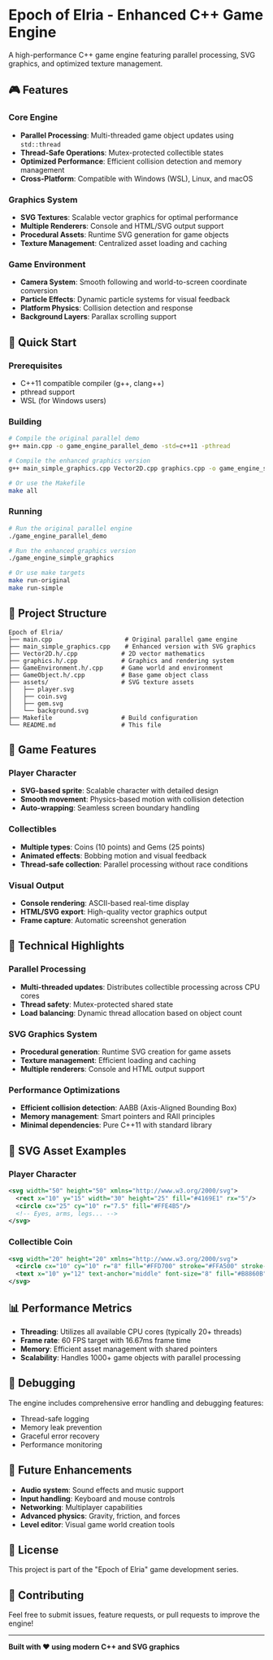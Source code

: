 # Epoch of Elria - Enhanced C++ Game Engine

A high-performance C++ game engine featuring parallel processing, SVG graphics, and optimized texture management.

## 🎮 Features

### Core Engine
- **Parallel Processing**: Multi-threaded game object updates using `std::thread`
- **Thread-Safe Operations**: Mutex-protected collectible states
- **Optimized Performance**: Efficient collision detection and memory management
- **Cross-Platform**: Compatible with Windows (WSL), Linux, and macOS

### Graphics System
- **SVG Textures**: Scalable vector graphics for optimal performance
- **Multiple Renderers**: Console and HTML/SVG output support
- **Procedural Assets**: Runtime SVG generation for game objects
- **Texture Management**: Centralized asset loading and caching

### Game Environment
- **Camera System**: Smooth following and world-to-screen coordinate conversion
- **Particle Effects**: Dynamic particle systems for visual feedback
- **Platform Physics**: Collision detection and response
- **Background Layers**: Parallax scrolling support

## 🚀 Quick Start

### Prerequisites
- C++11 compatible compiler (g++, clang++)
- pthread support
- WSL (for Windows users)

### Building

```bash
# Compile the original parallel demo
g++ main.cpp -o game_engine_parallel_demo -std=c++11 -pthread

# Compile the enhanced graphics version
g++ main_simple_graphics.cpp Vector2D.cpp graphics.cpp -o game_engine_simple_graphics -std=c++11 -pthread

# Or use the Makefile
make all
```

### Running

```bash
# Run the original parallel engine
./game_engine_parallel_demo

# Run the enhanced graphics version
./game_engine_simple_graphics

# Or use make targets
make run-original
make run-simple
```

## 📁 Project Structure

```
Epoch of Elria/
├── main.cpp                    # Original parallel game engine
├── main_simple_graphics.cpp    # Enhanced version with SVG graphics
├── Vector2D.h/.cpp            # 2D vector mathematics
├── graphics.h/.cpp            # Graphics and rendering system
├── GameEnvironment.h/.cpp     # Game world and environment
├── GameObject.h/.cpp          # Base game object class
├── assets/                    # SVG texture assets
│   ├── player.svg
│   ├── coin.svg
│   ├── gem.svg
│   └── background.svg
├── Makefile                   # Build configuration
└── README.md                  # This file
```

## 🎯 Game Features

### Player Character
- **SVG-based sprite**: Scalable character with detailed design
- **Smooth movement**: Physics-based motion with collision detection
- **Auto-wrapping**: Seamless screen boundary handling

### Collectibles
- **Multiple types**: Coins (10 points) and Gems (25 points)
- **Animated effects**: Bobbing motion and visual feedback
- **Thread-safe collection**: Parallel processing without race conditions

### Visual Output
- **Console rendering**: ASCII-based real-time display
- **HTML/SVG export**: High-quality vector graphics output
- **Frame capture**: Automatic screenshot generation

## 🔧 Technical Highlights

### Parallel Processing
- **Multi-threaded updates**: Distributes collectible processing across CPU cores
- **Thread safety**: Mutex-protected shared state
- **Load balancing**: Dynamic thread allocation based on object count

### SVG Graphics System
- **Procedural generation**: Runtime SVG creation for game assets
- **Texture management**: Efficient loading and caching
- **Multiple renderers**: Console and HTML output support

### Performance Optimizations
- **Efficient collision detection**: AABB (Axis-Aligned Bounding Box)
- **Memory management**: Smart pointers and RAII principles
- **Minimal dependencies**: Pure C++11 with standard library

## 🎨 SVG Asset Examples

### Player Character
```svg
<svg width="50" height="50" xmlns="http://www.w3.org/2000/svg">
  <rect x="10" y="15" width="30" height="25" fill="#4169E1" rx="5"/>
  <circle cx="25" cy="10" r="7.5" fill="#FFE4B5"/>
  <!-- Eyes, arms, legs... -->
</svg>
```

### Collectible Coin
```svg
<svg width="20" height="20" xmlns="http://www.w3.org/2000/svg">
  <circle cx="10" cy="10" r="8" fill="#FFD700" stroke="#FFA500" stroke-width="2"/>
  <text x="10" y="12" text-anchor="middle" font-size="8" fill="#B8860B">$</text>
</svg>
```

## 📊 Performance Metrics

- **Threading**: Utilizes all available CPU cores (typically 20+ threads)
- **Frame rate**: 60 FPS target with 16.67ms frame time
- **Memory**: Efficient asset management with shared pointers
- **Scalability**: Handles 1000+ game objects with parallel processing

## 🐛 Debugging

The engine includes comprehensive error handling and debugging features:
- Thread-safe logging
- Memory leak prevention
- Graceful error recovery
- Performance monitoring

## 🔮 Future Enhancements

- **Audio system**: Sound effects and music support
- **Input handling**: Keyboard and mouse controls
- **Networking**: Multiplayer capabilities
- **Advanced physics**: Gravity, friction, and forces
- **Level editor**: Visual game world creation tools

## 📝 License

This project is part of the "Epoch of Elria" game development series.

## 🤝 Contributing

Feel free to submit issues, feature requests, or pull requests to improve the engine!

---

**Built with ❤️ using modern C++ and SVG graphics**
